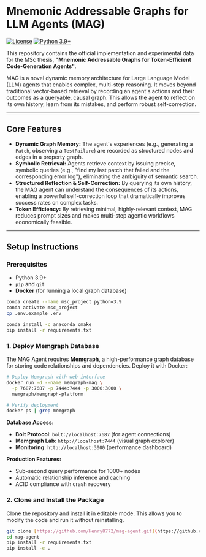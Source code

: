# Mnemonic Addressable Graphs for LLM Agents (MAG)

[![License](https://img.shields.io/badge/License-Apache%202.0-blue.svg)](https://opensource.org/licenses/Apache-2.0)
[![Python 3.9+](https://img.shields.io/badge/python-3.9+-blue.svg)](https://www.python.org/downloads/release/python-390/)

This repository contains the official implementation and experimental data for the MSc thesis, **"Mnemonic Addressable Graphs for Token-Efficient Code-Generation Agents"**.

MAG is a novel dynamic memory architecture for Large Language Model (LLM) agents that enables complex, multi-step reasoning. It moves beyond traditional vector-based retrieval by recording an agent's actions and their outcomes as a queryable, causal graph. This allows the agent to reflect on its own history, learn from its mistakes, and perform robust self-correction.

---

## Core Features

* **Dynamic Graph Memory:** The agent's experiences (e.g., generating a `Patch`, observing a `TestFailure`) are recorded as structured nodes and edges in a property graph.
* **Symbolic Retrieval:** Agents retrieve context by issuing precise, symbolic queries (e.g., "find my last patch that failed and the corresponding error log"), eliminating the ambiguity of semantic search.
* **Structured Reflection & Self-Correction:** By querying its own history, the MAG agent can understand the consequences of its actions, enabling a powerful self-correction loop that dramatically improves success rates on complex tasks.
* **Token Efficiency:** By retrieving minimal, highly-relevant context, MAG reduces prompt sizes and makes multi-step agentic workflows economically feasible.

---

## Setup Instructions

### Prerequisites

-   Python 3.9+
-   `pip` and `git`
-   **Docker** (for running a local graph database)


```bash
conda create --name msc_project python=3.9
conda activate msc_project
cp .env.example .env

conda install -c anaconda cmake
pip install -r requirements.txt
```

### 1. Deploy Memgraph Database

The MAG Agent requires **Memgraph**, a high-performance graph database for storing code relationships and dependencies. Deploy it with Docker:

```bash
# Deploy Memgraph with web interface
docker run -d --name memgraph-mag \
  -p 7687:7687 -p 7444:7444 -p 3000:3000 \
  memgraph/memgraph-platform

# Verify deployment
docker ps | grep memgraph
```

**Database Access:**
- **Bolt Protocol**: `bolt://localhost:7687` (for agent connections)
- **Memgraph Lab**: `http://localhost:7444` (visual graph explorer)
- **Monitoring**: `http://localhost:3000` (performance dashboard)

**Production Features:**
- Sub-second query performance for 1000+ nodes
- Automatic relationship inference and caching
- ACID compliance with crash recovery

### 2. Clone and Install the Package

Clone the repository and install it in editable mode. This allows you to modify the code and run it without reinstalling.

```sh
git clone [https://github.com/Henry8772/mag-agent.git](https://github.com/Henry8772/mag-agent.git)
cd mag-agent
pip install -r requirements.txt
pip install -e .
```
